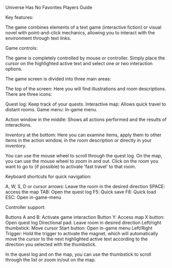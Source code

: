 Universe Has No Favorites
Players Guide

Key features:

The game combines elements of a text game (interactive fiction) or visual novel with point-and-click mechanics, allowing you to interact with the environment through text links.

Game controls:

The game is completely controlled by mouse or controller. Simply place the cursor on the highlighted active text and select one or two interaction options.

The game screen is divided into three main areas:

The top of the screen: Here you will find illustrations and room descriptions. There are three icons:

Quest log: Keep track of your quests.
Interactive map: Allows quick travel to distant rooms.
Game menu: In-game menu.

Action window in the middle: Shows all actions performed and the results of interactions.

Inventory at the bottom: Here you can examine items, apply them to other items in the action window, in the room description or directly in your inventory.

You can use the mouse wheel to scroll through the quest log.
On the map, you can use the mouse wheel to zoom in and out. Click on the room you want to go to (if possible) to activate 'fast travel' to that room.

Keyboard shortcuts for quick navigation:

A, W, S, D or cursor arrows: Leave the room in the desired direction
SPACE: access the map
TAB: Open the quest log
F5: Quick save
F8: Quick load
ESC: Open in-game-menu

Controller support:

Buttons A and B: Activate game interaction
Button Y: Access map
X button: Open quest log
Directional pad: Leave room in desired direction
Left/right thumbstick: Move cursor
Start button: Open in-game menu
Left/Right Trigger: Hold the trigger to activate the magnet, which will automatically move the cursor to the next highlighted active text according to the direction you selected with the thumbstick.

In the quesl log and on the map, you can use the thumbstick to scroll through the list or zoom in/out on the map.
